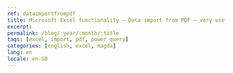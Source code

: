 ```yaml
---
ref: dataimportfrompdf
title: Microsoft Excel functionality – Data import from PDF – very useful tool.
excerpt:
permalink: /blog/:year/:month/:title
tags: [excel, import, pdf, power query]
categories: [english, excel, magda]
lang: en
locale: en-GB
---
```


